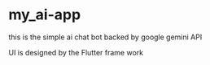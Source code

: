 # my_ai-app

this is the simple ai chat bot 
backed by google gemini API

UI is designed by the Flutter frame work

